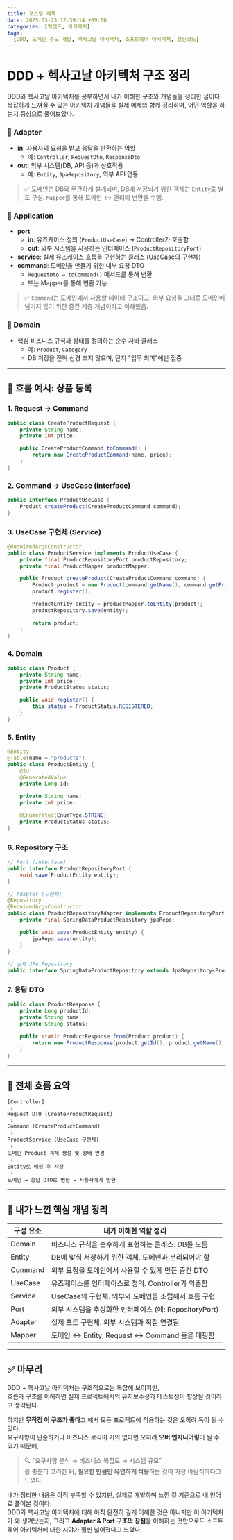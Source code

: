 ```yaml
---
title: 포스팅 제목
date: 2025-03-23 12:39:14 +09:00
categories: [백엔드, 아키텍처]
tags:
  [DDD, 도메인 주도 개발, 헥사고날 아키텍처, 소프트웨어 아키텍처, 클린코드]
---
```


  # DDD + 헥사고날 아키텍처 구조 정리

DDD와 헥사고날 아키텍처를 공부하면서 내가 이해한 구조와 개념들을 정리한 글이다. 복잡하게 느껴질 수 있는 아키텍처 개념들을 실제 예제와 함께 정리하며, 어떤 역할을 하는지 중심으로 풀어보았다.

### 🔸 Adapter
- **in**: 사용자의 요청을 받고 응답을 반환하는 역할
  - 예: `Controller`, `RequestDto`, `ResponseDto`
- **out**: 외부 시스템(DB, API 등)과 상호작용
  - 예: `Entity`, `JpaRepository`, 외부 API 연동

> ✅ 도메인은 DB와 무관하게 설계되며, DB에 저장되기 위한 객체는 `Entity`로 별도 구성. `Mapper`를 통해 도메인 ↔ 엔티티 변환을 수행.

### 🔸 Application
- **port**
  - **in**: 유즈케이스 정의 (`ProductUseCase`) → Controller가 호출함
  - **out**: 외부 시스템을 사용하는 인터페이스 (`ProductRepositoryPort`)
- **service**: 실제 유즈케이스 흐름을 구현하는 클래스 (UseCase의 구현체)
- **command**: 도메인을 만들기 위한 내부 요청 DTO
  - `RequestDto → toCommand()` 메서드를 통해 변환
  - 또는 Mapper를 통해 변환 가능

> ✅ `Command`는 도메인에서 사용할 데이터 구조이고, 외부 요청을 그대로 도메인에 넘기지 않기 위한 중간 계층 개념이라고 이해했음.

### 🔸 Domain
- 핵심 비즈니스 규칙과 상태를 정의하는 순수 자바 클래스
  - 예: `Product`, `Category`
  - DB 저장을 전혀 신경 쓰지 않으며, 단지 "업무 의미"에만 집중

___

## 🔁 흐름 예시: 상품 등록

### 1. Request → Command
```java
public class CreateProductRequest {
    private String name;
    private int price;

    public CreateProductCommand toCommand() {
        return new CreateProductCommand(name, price);
    }
}
```

### 2. Command → UseCase (interface)
```java
public interface ProductUseCase {
    Product createProduct(CreateProductCommand command);
}
```

### 3. UseCase 구현체 (Service)
```java
@RequiredArgsConstructor
public class ProductService implements ProductUseCase {
    private final ProductRepositoryPort productRepository;
    private final ProductMapper productMapper;

    public Product createProduct(CreateProductCommand command) {
        Product product = new Product(command.getName(), command.getPrice());
        product.register();

        ProductEntity entity = productMapper.toEntity(product);
        productRepository.save(entity);

        return product;
    }
}
```

### 4. Domain
```java
public class Product {
    private String name;
    private int price;
    private ProductStatus status;

    public void register() {
        this.status = ProductStatus.REGISTERED;
    }
}
```

### 5. Entity
```java
@Entity
@Table(name = "products")
public class ProductEntity {
    @Id
    @GeneratedValue
    private Long id;

    private String name;
    private int price;

    @Enumerated(EnumType.STRING)
    private ProductStatus status;
}
```

### 6. Repository 구조
```java
// Port (interface)
public interface ProductRepositoryPort {
    void save(ProductEntity entity);
}

// Adapter (구현체)
@Repository
@RequiredArgsConstructor
public class ProductRepositoryAdapter implements ProductRepositoryPort {
    private final SpringDataProductRepository jpaRepo;

    public void save(ProductEntity entity) {
        jpaRepo.save(entity);
    }
}

// 실제 JPA Repository
public interface SpringDataProductRepository extends JpaRepository<ProductEntity, Long> {}
```

### 7. 응답 DTO
```java
public class ProductResponse {
    private Long productId;
    private String name;
    private String status;

    public static ProductResponse from(Product product) {
        return new ProductResponse(product.getId(), product.getName(), product.getStatus().name());
    }
}
```

___

## 🔄 전체 흐름 요약
```
[Controller]
 ↓
Request DTO (CreateProductRequest)
 ↓
Command (CreateProductCommand)
 ↓
ProductService (UseCase 구현체)
 ↓
도메인 Product 객체 생성 및 상태 변경
 ↓
Entity로 매핑 후 저장
 ↓
도메인 → 응답 DTO로 변환 → 사용자에게 반환
```

___

## 🧠 내가 느낀 핵심 개념 정리

| 구성 요소 | 내가 이해한 역할 정리 |
|------------|------------------|
| Domain     | 비즈니스 규칙을 순수하게 표현하는 클래스. DB를 모름 |
| Entity     | DB에 맞춰 저장하기 위한 객체. 도메인과 분리되어야 함 |
| Command    | 외부 요청을 도메인에서 사용할 수 있게 만든 중간 DTO |
| UseCase    | 유즈케이스를 인터페이스로 정의. Controller가 의존함 |
| Service    | UseCase의 구현체. 외부와 도메인을 조립해서 흐름 구현 |
| Port       | 외부 시스템을 추상화한 인터페이스 (예: RepositoryPort) |
| Adapter    | 실제 포트 구현체. 외부 시스템과 직접 연결됨 |
| Mapper     | 도메인 ↔ Entity, Request ↔ Command 등을 매핑함 |

___

## ✅ 마무리

DDD + 헥사고날 아키텍처는 구조적으로는 복잡해 보이지만,  
흐름과 구조를 이해하면 실제 프로젝트에서의 유지보수성과 테스트성이 향상될 것이라고 생각된다.

하지만 **무작정 이 구조가 좋다**고 해서 모든 프로젝트에 적용하는 것은 오히려 독이 될 수 있다.  
요구사항이 단순하거나 비즈니스 로직이 거의 없다면 오히려 **오버 엔지니어링**이 될 수 있기 때문에,

> 🔍 "요구사항 분석 → 비즈니스 복잡도 → 시스템 규모"  
를 충분히 고려한 뒤, **필요한 만큼만 유연하게 적용**하는 것이 가장 바람직하다고 느꼈다.

내가 정리한 내용은 아직 부족할 수 있지만, 실제로 개발하며 느낀 걸 기준으로 내 언어로 풀어본 것이다.  
DDD와 헥사고날 아키텍처에 대해 아직 완전히 깊게 이해한 것은 아니지만 이 아키텍처가 왜 생겨났는지, 그리고 **Adapter & Port 구조의 장점**을 이해하는 것만으로도 소프트웨어 아키텍처에 대한 시야가 훨씬 넓어졌다고 느꼈다.
